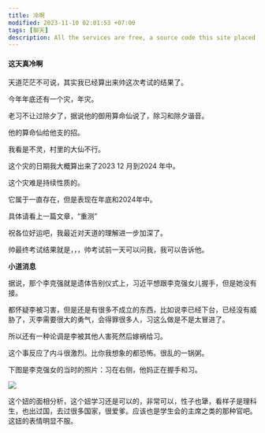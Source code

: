 ```yaml
---
title: 冷啊
modified: 2023-11-10 02:01:53 +07:00
tags: [聊天]
description: All the services are free, a source code this site placed on github repository and intergration with netlify service, another service that you can use is github page for hosting your own static site. 
---
```


####  这天真冷啊

天道茫茫不可说，其实我已经算出来帅这次考试的结果了。

今年年底还有一个灾，年灾。

老习不让过除夕了，据说他的御用算命仙说了，除习和除夕谐音。

他的算命仙给他支的招。

我看是不灵，村里的大仙不行。

这个灾的日期我大概算出来了2023 12 月到2024 年中。

这个灾难是持续性质的。

它属于一直存在，但是表现在年底和2024年中。

具体请看上一篇文章，“重测”

祝各位好运吧，我最近对天道的理解进一步加深了。

帅最终考试结果就是，，，帅考试前一天可以问我，我可以告诉他。

**小道消息**

据说，那个李克强就是遗体告别仪式上，习近平想跟李克强女儿握手，但是她没有接。

都怀疑李被习害，但是还是有很多不成立的东西，比如说李已经下台，已经没有威胁了，灭李需要很大的勇气，会得罪很多人，习这么做是不是太冒进了。

所以还有一种论调是李被其他人害死然后嫁祸给习。

这个事反应了内斗很激烈。比你我想象的都恐怖。很乱的一锅粥。

下图是李克强女的当时的照片：习在右侧，他妈正在握手和习。

![](https://img-4l1.pages.dev/F-jz1a6XYAAhQtj.jpg)

这个妞的面相分析，这个妞学习还是可以的，非常可以，性子也犟，看样子是理科生，也出过国，去过很多国家，很爱爹。应该也是学生会的主席之类的那种官吧。这妞的表情明显不服。











